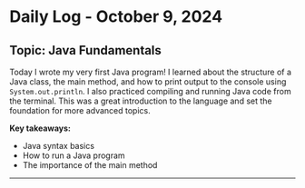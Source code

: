 # Daily Log - October 9, 2024

## Topic: Java Fundamentals

Today I wrote my very first Java program! I learned about the structure of a Java class, the main method, and how to print output to the console using `System.out.println`. I also practiced compiling and running Java code from the terminal. This was a great introduction to the language and set the foundation for more advanced topics.

**Key takeaways:**
- Java syntax basics
- How to run a Java program
- The importance of the main method

---
